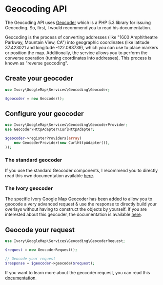 # Geocoding API

The Geocoding API uses [Geocoder](http://github.com/willdurand/Geocoder) which is a PHP 5.3 library for issuing
Geocoding. So, first, I would recommend you to read his documentation.

Geocoding is the process of converting addresses (like "1600 Amphitheatre Parkway, Mountain View, CA") into geographic
coordinates (like latitude 37.423021 and longitude -122.083739), which you can use to place markers or position the map.
Additionally, the service allows you to perform the converse operation (turning coordinates into addresses). This
process is known as "reverse geocoding".

## Create your geocoder

``` php
use Ivory\GoogleMap\Services\Geocoding\Geocoder;

$geocoder = new Geocoder();
```

## Configure your geocoder

``` php
use Ivory\GoogleMap\Services\Geocoding\GeocoderProvider;
use Geocoder\HttpAdapter\CurlHttpAdapter;

$geocoder->registerProviders(array(
    new GeocoderProvider(new CurlHttpAdapter()),
));
```

### The standard geocoder

If you use the standard Geocoder components, I recommend you to directly read this own documentation available
[here](http://www.geocoder-php.org).

### The Ivory geocoder

The specific Ivory Google Map Geocoder has been added to allow you to geocode a very advanced request & use the
response to directly build your overlays without having to construct the objects by yourself. If you are interested
about this geocoder, the documentation is available [here](/doc/services/geocoding/ivory_geocoder.md).

## Geocode your request

``` php
use Ivory\GoogleMap\Services\Geocoding\GeocoderRequest;

$request = new GeocoderRequest();

// Geocode your request
$response = $geocoder->geocode($request);
```

If you want to learn more about the geocoder request, you can read this
[documentation](/doc/services/geocoding/geocoder_request.md).
